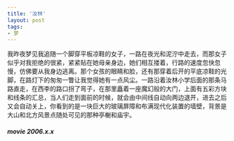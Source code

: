 ```yaml
---
title: '汝林'
layout: post
tags:
- 梦
---
```

我昨夜梦见我追随一个脚穿平板凉鞋的女子，一路在夜光和泥泞中走去，而那女子似乎对我拒绝的很紧，紧紧贴在她母亲身边，她们相互搂着，行路的速度忽快忽慢，仿佛要从我身边逃离。那个女孩的眼睛和脸，还有那穿着后开的平底凉鞋的光脚，在路灯下的匆匆一瞥让我觉得她有一点风尘。一路沿着汝林小学后面的那条马路直走，在西李的路口拐了弯子，在那里矗着一座魔幻般的大门，上面有五彩方块和线条的汇总，当人们走到面前的时候，就会由中间线自动向两边退开，进去之后又会自动关上，你看到的是一块巨大的玻璃屏障和布满现代化装置的墙壁，背景是大山和北方风景点随处可见的那种亭榭和庙宇。  
  
##### movie 2006.x.x
